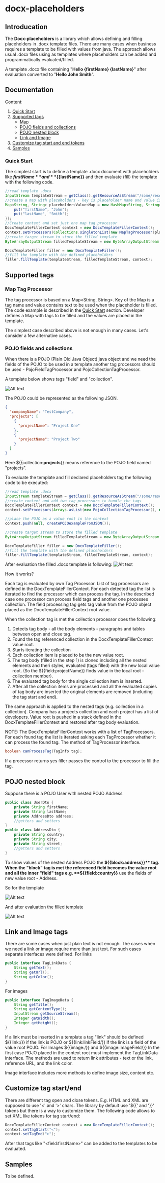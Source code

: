 # docx-placeholders

## Introducation
The **Docx-placeholders** is a library which allows defining and filling placeholders in .docx template files. 
There are many cases when business requires a template to be filled with values from java.
The approach allows usual .docx files using as templates where placeholders can be added and programmatically evaluated/filled.

A template .docx file containing "**Hello {firstName} {lastName}**" after evaluation converted to "**Hello John Smith**".

## Documentation
Content:
1. [Quick Start](#quick-start)
2. [Supported tags](#Supported-tags)
    - [Map](#Map-Tag-Processor)
    - [POJO fields and collections](#POJO-fields-and-collections)
    - [POJO nested block](#POJO-nested-block)
    - [Link and Image](#Link-and-Image-tags)
3. [Customize tag start and end tokens](#Customize-tag-start-end)
4. [Samples](#Samples)

### Quick Start

The simplest start is to define a template .docx document with placeholders like **${{firstName}}** and
 **${{lastName}}** and then evaluate (fill) the template with the following code. 
```java
//read template .docx
InputStream templateStream = getClass().getResourceAsStream("/some/resource/MyTemplate.docx");
//create a map with placeholders - key is placeholder name and value is appropriate value
Map<String, String> placeholdersValuesMap = new HashMap<String, String>() {{
    put("firstName", "John");
    put("lastName", "Smith");
}};
//Create context and set just one map tag processor
DocxTemplateFillerContext context = new DocxTemplateFillerContext();
context.setProcessors(Collections.singletonList(new MapTagProcessor(placeholdersValuesMap)));
//create target stream to store the filled template
ByteArrayOutputStream filledTemplateStream = new ByteArrayOutputStream();

DocxTemplateFiller filler = new DocxTemplateFiller();
//fill the template with the defined placeholders
filler.fillTemplate(templateStream, filledTemplateStream, context); 
```

## Supported tags

### Map Tag Processor
The tag processor is based on a Map<String, String>. Key of the Map is a tag name and value contains text to be used 
when the placeholder is filled. The code example is described in the [Quick Start](#quick-start) section. 
Developer defines a Map with tags to be filled and the values are placed in the template.

The simplest case described above is not enough in many cases. Let's consider a few alternative cases.

### POJO fields and collections
When there is a POJO (Plain Old Java Object) java object and we need the fields of the POJO to be used in a template another tag processors 
should be used - PojoFieldTagProcessor and PojoCollectionTagProcessor.

A template below shows tags "field" and "collection".

![Alt text](img/pojo-simple-template-example.png?raw=true "POJO based tag processors template")

The POJO could be represented as the following JSON.
```json
{
  "companyName": "TestCompany",
  "projects": [
    {
      "projectName": "Project One"
    },
    {
      "projectName": "Project Two"
    }
  ]
}
```
Here ${{collection:**projects**}} means reference to the POJO field named "projects".

To evaluate the template and fill declared placeholders tag the following code to be executed:
```java
//read template .docx
InputStream templateStream = getClass().getResourceAsStream("/some/resource/MyTemplate.docx");
//create context and add two tag processors to handle the tags
DocxTemplateFillerContext context = new DocxTemplateFillerContext();
context.setProcessors(Arrays.asList(new PojoCollectionTagProcessor(), new PojoFieldTagProcessor()));

//place the POJO as a value root in the context
context.push(null, createPOJOexampleFromJSON());

//create target stream to store the filled template
ByteArrayOutputStream filledTemplateStream = new ByteArrayOutputStream();

DocxTemplateFiller filler = new DocxTemplateFiller();
//fill the template with the defined placeholders
filler.fillTemplate(templateStream, filledTemplateStream, context); 
```
After evaluation the filled .docx template is following:
![Alt text](img/pojo-simple-template-evaluated-example.png?raw=true "POJO based tag processors template filled")

How it works?

Each tag is evaluated by own Tag Processor. List of tag processors are defined in the DocxTemplateFillerContext. 
For each detected tag the list is iterated to find the processor which can process the tag. In the described case
one processor can process field tags and another one processes collection. 
The field processing tag gets tag value from the POJO object placed as the DocxTemplateFillerContext root value.

When the collection tag is met the collection processor does the following:
1. Detects tag body - all the body elements - paragraphs and tables between open and close tag.
2. Found the tag referenced collection in the DocxTemplateFillerContext value root.
3. Starts iterating the collection
4. Each collection item is placed to be the new value root.
5. The tag body (filled in the step 1) is cloned including all the nested elements and theri styles, evaluated 
(tags filled) with the new local value root. (So the ${{field:projectName}} finds value in the local root - 
collection member).
6. The evaluated tag body for the single collection item is inserted.
7. After all the collection items are processed and all the evaluated copies of tag body are inserted the original 
elements are removed (including the tag start and end).

The same approach is applied to the nested tags (e.g. collection in a collection). Company has a projects collection and
each project has a list of developers. Value root is pushed in a stack defined in the DocxTemplateFillerContext and 
restored after tag body evaluation.

NOTE: The DocxTemplateFillerContext works with a list of TagProcessors. For each found tag the list is iterated asking 
each TagProcessor whether it can process the found tag. The method of TagProcessor interface.
```Java
boolean canProcessTag(TagInfo tag);
```
If a processor returns yes filler passes the control to the processor to fill the tag.

## POJO nested block
Suppose there is a POJO User with nested POJO Address
```java
public class UserDto {
    private String firstName;
    private String lastName;
    private AddressDto address;
    //getters and setters
}
public class AddressDto {
    private String country;
    private String city;
    private String street;
    //getters and setters
}
```
To show values of the nested Address POJO the **${{block:address}}** tag. When the "block" tag is met the referenced field
becomes the value root and all the inner "field" tags e.g. **${{field:country}}** use the fields of new value root - Address.

So for the template

![Alt text](img/pojo-nested-block-example.png?raw=true "Nested block template")

And after evaluation the filled template
 
![Alt text](img/pojo-nested-block-evaluated-example.png?raw=true "Nested block template")  

## Link and Image tags
There are some cases when just plain text is not enough. The cases when we need a link or image require more than just text.
For such cases separate interfaces were defined:
For links
```java
public interface TagLinkData {
    String getText();
    String getUrl();
    String getColor();
}
```
For images
```java
public interface TagImageData {
    String getTitle();
    String getContentType();
    InputStream getSourceStream();
    Integer getWidth();
    Integer getHeight();
}
``` 
If a link must be inserted in a template a tag "link" should be defined ${{link:/}} if the link is POJO or
${{link:linkField/}} if the link is a field of the value root POJO. For Images ${{image:/}} and ${{image:imageField/}}
In the first case POJO placed in the context root must implement the TagLinkData interface. The methods are used to 
return link attributes - text or the link, reference URL, and the link color.

Image interface includes more methods to define image size, content etc.

## Customize tag start/end

There are different tag open and close tokens. E.g. HTML and XML are supposed to use '<' and '>' chars. 
The library by default use '${{' and '}}' tokens but there is a way to customize them. The following code allows 
to set XML like tokens for tag start/end:

```java
DocxTemplateFillerContext context = new DocxTemplateFillerContext();
context.setTagStart("<");
context.setTagEnd(">");
``` 
After that tags like "&lt;field:firstName&gt;" can be added to the templates to be evaluated.

## Samples
To be defined.